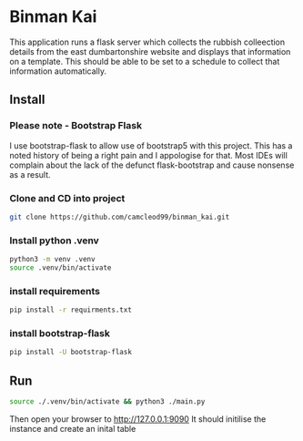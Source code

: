 # Binman Kai
This application runs a flask server which collects the rubbish colleection details from the east dumbartonshire website 
and displays that information on a template. This should be able to be set to a schedule to collect that information 
automatically.

## Install
### Please note - Bootstrap Flask
I use bootstrap-flask to allow use of bootstrap5 with this project. This has a noted history of being a right pain and 
I appologise for that. Most IDEs will complain about the lack of the defunct flask-bootstrap and cause nonsense as a 
result.

### Clone and CD into project
```bash
git clone https://github.com/camcleod99/binman_kai.git
```
### Install python .venv
```bash
python3 -m venv .venv
source .venv/bin/activate
```
### install requirements
```bash
pip install -r requirments.txt
```
### install bootstrap-flask
```bash
pip install -U bootstrap-flask
```
## Run
```bash
source ./.venv/bin/activate && python3 ./main.py
```
Then open your browser to 
http://127.0.0.1:9090
It should initilise the instance and create an inital table